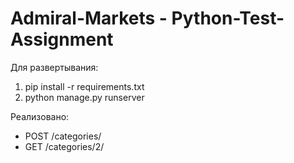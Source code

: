 # Admiral-Markets - Python-Test-Assignment

Для развертывания:
1. pip install -r requirements.txt
2. python manage.py runserver

Реализовано:
- POST /categories/
- GET /categories/2/
